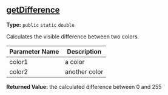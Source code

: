 ## [getDifference](https://github.com/TheAndroidMaster/Status/blob/master/app/src/main/java/com/james/status/utils/ColorUtils.java#L230)

**Type:** `public` `static` `double`

Calculates the visible difference between two colors. 



|Parameter Name|Description|
|-----|-----|
|color1|a color|
|color2|another color|

**Returned Value:** the calculated difference between 0 and 255  


